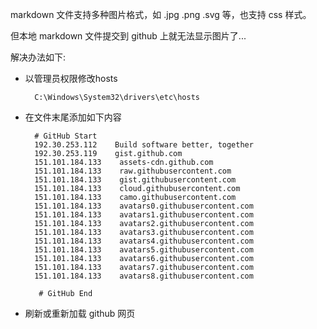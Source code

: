 
markdown 文件支持多种图片格式，如 .jpg .png .svg 等，也支持 css 样式。

但本地 markdown 文件提交到 github 上就无法显示图片了...

解决办法如下:

- 以管理员权限修改hosts
  ```
    C:\Windows\System32\drivers\etc\hosts
  ```

- 在文件末尾添加如下内容
  ```
    # GitHub Start 
    192.30.253.112    Build software better, together 
    192.30.253.119    gist.github.com
    151.101.184.133    assets-cdn.github.com
    151.101.184.133    raw.githubusercontent.com
    151.101.184.133    gist.githubusercontent.com
    151.101.184.133    cloud.githubusercontent.com
    151.101.184.133    camo.githubusercontent.com
    151.101.184.133    avatars0.githubusercontent.com
    151.101.184.133    avatars1.githubusercontent.com
    151.101.184.133    avatars2.githubusercontent.com
    151.101.184.133    avatars3.githubusercontent.com
    151.101.184.133    avatars4.githubusercontent.com
    151.101.184.133    avatars5.githubusercontent.com
    151.101.184.133    avatars6.githubusercontent.com
    151.101.184.133    avatars7.githubusercontent.com
    151.101.184.133    avatars8.githubusercontent.com

     # GitHub End
  ```

- 刷新或重新加载 github 网页
